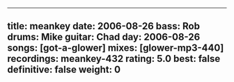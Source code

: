 
---
title: meankey
date: 2006-08-26
bass:	Rob
drums:	Mike
guitar:	Chad
day: 2006-08-26
songs: [got-a-glower]
mixes: [glower-mp3-440]
recordings: meankey-432
rating: 5.0
best: false
definitive: false
weight: 0
---
